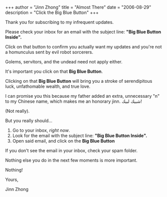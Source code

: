 +++
author = "Jinn Zhong"
title = "Almost There"
date = "2006-08-29"
description = "Click the Big Blue Button"
+++

Thank you for subscribing to my infrequent updates. 

Please check your inbox for an email with the subject line: **"Big Blue Button Inside".**

Click on that button to confirm you actually want my updates and you're not a homunculus sent by evil robot sorcerers.

Golems, servitors, and the undead need not apply either.

It's important you click on that **Big Blue Button**.

Clicking on that **Big Blue Button** will bring you a stroke of serendipitous luck, unfathomable wealth, and true love. 

I can promise you this because my father added an extra, unnecessary "n" to my Chinese name, which makes me an honorary jinn. شبيك لبيك!

(Not really).

But you really should... 

1. Go to your inbox, _right now_.
2. Look for the email with the subject line: **"Big Blue Button Inside".**
3. Open said email, and click on the **Big Blue Button**

If you don't see the email in your inbox, check your spam folder.

Nothing else you do in the next few moments is more important.

Nothing!

Yours,

Jinn Zhong
